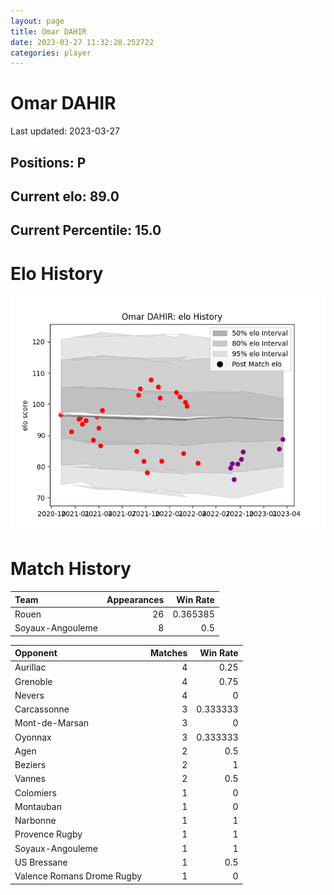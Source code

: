 ```yaml
---  
layout: page  
title: Omar DAHIR  
date: 2023-03-27 11:32:20.252722  
categories: player  
---
```

# Omar DAHIR


Last updated: 2023-03-27
## Positions: P

## Current elo: 89.0

## Current Percentile: 15.0

# Elo History


![elo history](history_OmarDAHIR.png)
# Match History


| Team             |   Appearances |   Win Rate |
|:-----------------|--------------:|-----------:|
| Rouen            |            26 |   0.365385 |
| Soyaux-Angouleme |             8 |   0.5      |

| Opponent                   |   Matches |   Win Rate |
|:---------------------------|----------:|-----------:|
| Aurillac                   |         4 |   0.25     |
| Grenoble                   |         4 |   0.75     |
| Nevers                     |         4 |   0        |
| Carcassonne                |         3 |   0.333333 |
| Mont-de-Marsan             |         3 |   0        |
| Oyonnax                    |         3 |   0.333333 |
| Agen                       |         2 |   0.5      |
| Beziers                    |         2 |   1        |
| Vannes                     |         2 |   0.5      |
| Colomiers                  |         1 |   0        |
| Montauban                  |         1 |   0        |
| Narbonne                   |         1 |   1        |
| Provence Rugby             |         1 |   1        |
| Soyaux-Angouleme           |         1 |   1        |
| US Bressane                |         1 |   0.5      |
| Valence Romans Drome Rugby |         1 |   0        |